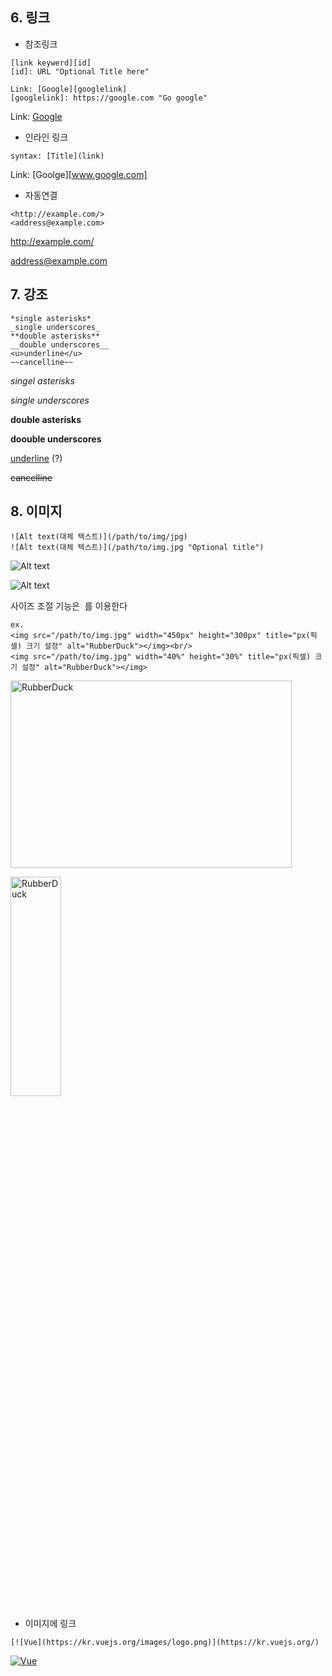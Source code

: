 ## 6. 링크

- 참조링크

```
[link keywerd][id]
[id]: URL "Optional Title here"

Link: [Google][googlelink]
[googlelink]: https://google.com "Go google"
```



Link:  [Google][googlelink]

[googlelink]: https//google.com "Go google"

- 인라인 링크

```
syntax: [Title](link)
```

Link: [Goolge][www.google.com]

- 자동연결

```
<http://example.com/>
<address@example.com>
```

<http://example.com/>

<address@example.com>



## 7. 강조

```
*single asterisks*
_single underscores_
**double asterisks**
__double underscores__
<u>underline</u>
~~cancelline~~
```

*singel asterisks*

_single underscores_

**double asterisks**

__doouble underscores__

<u>underline</u> (?)

~~cancelline~~



## 8. 이미지

```
![Alt text(대체 텍스트)](/path/to/img/jpg)
![Alt text(대체 텍스트)](/path/to/img.jpg "Optional title")
```

![Alt text](http://www.gstatic.com/webp/gallery/5.jpg)

![Alt text](http://www.gstatic.com/webp/gallery/5.jpg "Optional title")



사이즈 조절 기능은 **<img width="" height=""></img>**  를 이용한다

```
ex.
<img src="/path/to/img.jpg" width="450px" height="300px" title="px(픽셀) 크기 설정" alt="RubberDuck"></img><br/>
<img src="/path/to/img.jpg" width="40%" height="30%" title="px(픽셀) 크기 설정" alt="RubberDuck"></img>
```



<img src="http://www.gstatic.com/webp/gallery/5.jpg" width="450px" height="300px" title="px(픽셀) 크기 설정" alt="RubberDuck"></img><br/>

<img src="http://www.gstatic.com/webp/gallery/5.jpg" width="40%" height="30%" title="px(픽셀) 크기 설정" alt="RubberDuck"></img>

- 이미지에 링크
```
[![Vue](https://kr.vuejs.org/images/logo.png)](https://kr.vuejs.org/)
```

[![Vue](https://kr.vuejs.org/images/logo.png)](https://kr.vuejs.org/)
